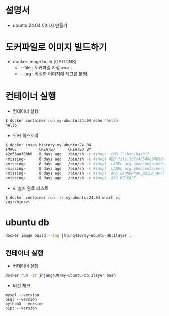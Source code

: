# 설명서
- ubuntu 24.04 이미지 만들기 

# 도커파일로 이미지 빌드하기
- docker image build [OPTIONS]
    + --file : 도커파일 지정 ==> .
    + --tag : 작성한 이미지에 태그를 붙임. 

# 컨테이너 실행
- 컨테이너 실행
```bash
$ docker container run my-ubuntu:24.04 echo 'hello'
hello
```

- 도커 히스토리
```bash
$ docker image history my-ubuntu:24.04
IMAGE          CREATED      CREATED BY                                       SIZE      COMMENT
42e56aaf8bb0   8 days ago   /bin/sh -c #(nop)  CMD ["/bin/bash"]             0B
<missing>      8 days ago   /bin/sh -c #(nop) ADD file:1d7c45546e94b90e9…   87.6MB
<missing>      8 days ago   /bin/sh -c #(nop)  LABEL org.opencontainers.…   0B
<missing>      8 days ago   /bin/sh -c #(nop)  LABEL org.opencontainers.…   0B
<missing>      8 days ago   /bin/sh -c #(nop)  ARG LAUNCHPAD_BUILD_ARCH      0B
<missing>      8 days ago   /bin/sh -c #(nop)  ARG RELEASE                   0B
```

- vi 설치 완료 테스트
```bash
$ docker container run -it my-ubuntu:24.04 which vi
/usr/bin/vi
```

# ubuntu db
```bash
docker image build --tag jhjung430/my-ubuntu-db:1layer .
```

## 컨테이너 실행
- 컨테이너 실행
```bash
docker run -it jhjung430/my-ubuntu-db:1layer bash
```

- 버전 체크
```
mysql --version
psql --version
python3 --version
pip3 --version
```
